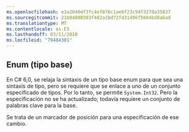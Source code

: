 ```yaml
---
ms.openlocfilehash: e3a2040df3fc4ef876c1ae6f23c94f3270a35837
ms.sourcegitcommit: 21b04008503f402a1bd72fd31496f5604bd8a6ad
ms.translationtype: MT
ms.contentlocale: es-ES
ms.lasthandoff: 03/11/2020
ms.locfileid: "79484301"
---
```

## <a name="enum-base-type"></a>Enum (tipo base)

En C# 6,0, se relaja la sintaxis de un tipo base enum para que sea una sintaxis de tipo, pero se requiere que se enlace a uno de un conjunto especificado de tipos. Por lo tanto, se permite `System.Int32`. Pero la especificación no se ha actualizado; todavía requiere un conjunto de palabras clave para la base.

Se trata de un marcador de posición para una especificación de ese cambio.
